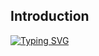 ## Introduction



[![Typing SVG](https://readme-typing-svg.herokuapp.com?lines=%E6%9C%AA%E5%AE%8C)](https://git.io/typing-svg)





<script src="https://giscus.app/client.js"
        data-repo="iweiwan/iweiwan.github.io"
        data-repo-id="R_kgDOHC6xSw"
        data-category="Announcements"
        data-category-id="DIC_kwDOHC6xS84CORpZ"
        data-mapping="url"
        data-reactions-enabled="1"
        data-emit-metadata="1"
        data-input-position="top"
        data-theme="light"
        data-lang="zh-CN"
        data-loading="lazy"
        crossorigin="anonymous"
        async>
</script>